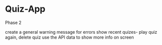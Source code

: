 # Quiz-App

Phase 2


create a general warning message for errors
show recent quizes- play quiz again, delete quiz
use the API data to show more info on screen  